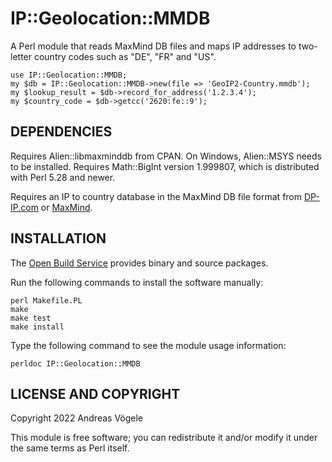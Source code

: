 # IP::Geolocation::MMDB

A Perl module that reads MaxMind DB files and maps IP addresses to two-letter
country codes such as "DE", "FR" and "US".

    use IP::Geolocation::MMDB;
    my $db = IP::Geolocation::MMDB->new(file => 'GeoIP2-Country.mmdb');
    my $lookup_result = $db->record_for_address('1.2.3.4');
    my $country_code = $db->getcc('2620:fe::9');

## DEPENDENCIES

Requires Alien::libmaxminddb from CPAN.  On Windows, Alien::MSYS needs to be
installed.  Requires Math::BigInt version 1.999807, which is distributed with
Perl 5.28 and newer.

Requires an IP to country database in the MaxMind DB file format from
[DP-IP.com](https://db-ip.com/) or [MaxMind](https://www.maxmind.com/).

## INSTALLATION

The [Open Build Service](https://build.opensuse.org/package/show/home:voegelas/perl-IP-Geolocation-MMDB)
provides binary and source packages.

Run the following commands to install the software manually:

    perl Makefile.PL
    make
    make test
    make install

Type the following command to see the module usage information:

    perldoc IP::Geolocation::MMDB

## LICENSE AND COPYRIGHT

Copyright 2022 Andreas Vögele

This module is free software; you can redistribute it and/or modify it under
the same terms as Perl itself.
